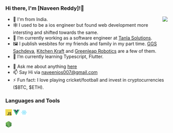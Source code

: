### Hi there, I'm [Naveen Reddy]!👋

<a href="https://github.com/anuraghazra/github-readme-stats">
  <img align="right" src="https://github-readme-stats.vercel.app/api?username=naveenreddy1&show_icons=true&theme=dark&count_private=true" />
</a>

- 🌊 I'm from India.
- 🕸 I used to be a ios engineer but found web development more intersting and shifted towards the same.
- 🔭 I’m currently working as a software engineer at [Tanla Solutions](https://www.tanla.com/).
- 🖼 I publish wesbites for my friends and family in my part time. [GGS Sachdeva](https://ggssachdeva.com/), [Kitchen Kraft](http://kitchenkraftkota.com/) and [Greenleap Robotics](https://www.greenleaprobotics.com/) are a few of them.
- 🌱 I’m currently learning Typescript, Flutter.
<!-- - 👯 I'm looking to collaborate with [Polkadash](https://github.com/swader/polkadash)
- 🤔 I’m looking for VueJS / blockchain devs to write tutorials for [Dot Leap](https://dotleap.com)!  -->
- 💬 Ask me about anything [here](https://github.com/naveenreddy1/naveenreddy1/issues)
- 📫 Say Hi via [naveenios007@gmail.com](mailto:naveenios007@gmail.com)
- ⚡ Fun fact: I love playing cricket/football and invest in cryptocurrencies ($BTC, $ETH).

### Languages and Tools

<code><img height="20" src="https://raw.githubusercontent.com/github/explore/80688e429a7d4ef2fca1e82350fe8e3517d3494d/topics/javascript/javascript.png"></code>
<code><img height="20" src="https://raw.githubusercontent.com/github/explore/80688e429a7d4ef2fca1e82350fe8e3517d3494d/topics/vue/vue.png"></code>
<code><img height="20" src="https://raw.githubusercontent.com/github/explore/80688e429a7d4ef2fca1e82350fe8e3517d3494d/topics/react/react.png"></code>
<!--code><img height="20" src="https://raw.githubusercontent.com/github/explore/5c058a388828bb5fde0bcafd4bc867b5bb3f26f3/topics/graphql/mysql.png"></code-->
<code><img height="20" src="https://raw.githubusercontent.com/github/explore/80688e429a7d4ef2fca1e82350fe8e3517d3494d/topics/nodejs/nodejs.png"></code>



<!--
**naveenreddy1/naveenreddy1** is a ✨ _special_ ✨ repository because its `README.md` (this file) appears on your GitHub profile.

Here are some ideas to get you started:

- 🔭 I’m currently working on ...
- 🌱 I’m currently learning ...
- 👯 I’m looking to collaborate on ...
- 🤔 I’m looking for help with ...
- 💬 Ask me about ...
- 📫 How to reach me: ...
- 😄 Pronouns: ...
- ⚡ Fun fact: ...
-->
